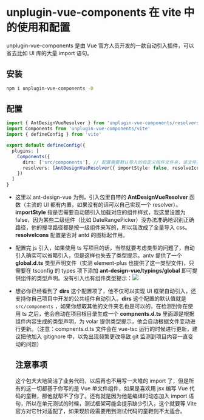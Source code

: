 # unplugin-vue-components 在 vite 中的使用和配置

unplugin-vue-components 是由 Vue 官方人员开发的一款自动引入插件，可以省去比如 UI 库的大量 import 语句。

## 安装

```sh
npm i unplugin-vue-components -D
```

## 配置

```typescript
import { AntDesignVueResolver } from 'unplugin-vue-components/resolvers'
import Components from 'unplugin-vue-components/vite'
import { defineConfig } from 'vite'

export default defineConfig({
  plugins: [
    Components({
      dirs: ['src/components'], // 配置需要默认导入的自定义组件文件夹，该文件夹下的所有组件都会自动 import
      resolvers: [AntDesignVueResolver({ importStyle: false, resolveIcons: true })]
    })
  ]
}
```

- 这里以 ant-design-vue 为例，引入包里自带的 **AntDesignVueResolver** 函数（主流的 UI 都有内置，如果没有的话可以自己实现一个 resolver）。**importStyle** 指是否需要自动随引入加载对应的组件样式，我这里设置为 false，因为某些二级组件（比如 DateRangePicker）没办法准确地识别正确路径，他的搜寻路径都是按一级组件来写的，所以我改成了全量导入 css。**resolveIcons** 配置是否对 antd 的图标起作用。
- 配置完 js 引入，如果使用 ts 写项目的话，当然就要考虑类型的问题了，自动引入确实可以省略引入，但是这样也失去了类型提示。antv 提供了一个 **global.d.ts** 类型声明文件（实测 element-plus 也提供了这一类型文件)，只需要在 tsconfig 的 types 项下添加 **ant-design-vue/typings/global** 即可提供组件的类型声明。没有引入也有组件类型提示：![](https://img2022.cnblogs.com/blog/2299259/202202/2299259-20220221175908924-1497440148.png)

- 想必你已经看到了 **dirs** 这个配置项了，他不仅可以实现 UI 框架自动引入，还支持你自己项目中开发的公共组件自动引入。**dirs** 这个配置的默认值就是 `src/components` ，如果你想取其他的文件夹名也是可以的，在检测到你在使用 ts 之后，他会自动在项目根目录生成一个 **compnents.d.ts** 里面即是根据组件内容生成的类型声明，为 volar 提供类型提示，他会自动根据文件变动进行更新。（注意：compnents.d.ts 文件会在 vue-tsc 运行的时候进行更新，建议把他加入 gitignore 中，以免出现频繁更改导致 git 监测到项目内容一直变动的问题）

  ## 注意事项

  这个包大大地简洁了业务代码，以后再也不用写一大堆的 import 了，但是所有的这一切都基于你写的是 Vue 单文件组件，如果是喜欢用 jsx 编写 Vue 代码的童鞋，那他就帮不了你了。还有就是因为他是编译时动态加入 import 语句，所以在单元测试的时候，测试框架可能会提示缺少引入，这个就要等 Vite 官方对它针对适配了，如果现阶段需要用到测试代码的童鞋则不太适合。
